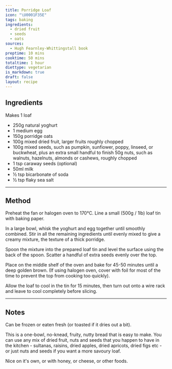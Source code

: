 ```yaml
---
title: Porridge Loaf
icon: "\U0001F35E"
tags: baking
ingredients:
  - dried fruit
  - seeds
  - oats
sources:
  - Hugh Fearnley-Whittingstall book
preptime: 10 mins
cooktime: 50 mins
totaltime: 1 hour
diettype: vegetarian
is_markdown: true
draft: false
layout: recipe
---
```


## Ingredients

Makes 1 loaf

* 250g natural yoghurt
* 1 medium egg
* 150g porridge oats
* 100g mixed dried fruit, larger fruits roughly chopped
* 100g mixed seeds, such as pumpkin, sunfiower, poppy, linseed, or buckwheat, plus an extra small handful to finish 50g nuts, such as walnuts, hazelnuts, almonds or cashews, roughly chopped
* 1 tsp caraway seeds (optional)
* 50ml milk
* ½ tsp bicarbonate of soda
* ½ tsp flaky sea salt

***

## Method

Preheat the fan or halogen oven to 170°C. Line a small (500g / 1lb) loaf tin with baking paper.

In a large bowl, whisk the yoghurt and egg together until smoothly combined. Stir in all the remaining ingredients until evenly mixed to give a creamy mixture, the texture of a thick porridge.

Spoon the mixture into the prepared loaf tin and level the surface using the back of the spoon. Scatter a handful of extra seeds evenly over the top.

Place on the middle shelf of the oven and bake for 45-50 minutes until a deep golden brown. (If using halogen oven, cover with foil for most of the time to prevent the top from cooking too quickly).

Allow the loaf to cool in the tin for 15 minutes, then turn out onto a wire rack and leave to cool completely before slicing.

***

## Notes

Can be frozen or eaten fresh (or toasted if it dries out a bit).

This is a one-bowl, no-knead, fruity, nutty bread that is easy to make. You can use any mix of dried fruit, nuts and seeds that you happen to have in the kitchen - sultanas, raisins, dried apples, dried apricots, dried figs etc - or just nuts and seeds if you want a more savoury loaf.

Nice on it's own, or with honey, or cheese, or other foods.

